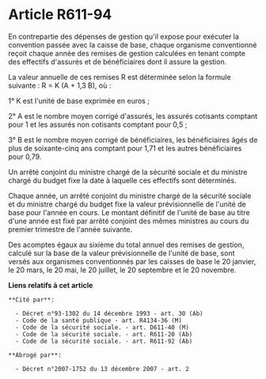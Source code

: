 # Article R611-94

En contrepartie des dépenses de gestion qu'il expose pour exécuter la convention passée avec la caisse de base, chaque
organisme conventionné reçoit chaque année des remises de gestion calculées en tenant compte des effectifs d'assurés et de
bénéficiaires dont il assure la gestion.

La valeur annuelle de ces remises R est déterminée selon la formule suivante : R = K (A + 1,3 B), où :

1° K est l'unité de base exprimée en euros ;

2° A est le nombre moyen corrigé d'assurés, les assurés cotisants comptant pour 1 et les assurés non cotisants comptant pour
0,5 ;

3° B est le nombre moyen corrigé de bénéficiaires, les bénéficiaires âgés de plus de soixante-cinq ans comptant pour 1,71 et
les autres bénéficiaires pour 0,79.

Un arrêté conjoint du ministre chargé de la sécurité sociale et du ministre chargé du budget fixe la date à laquelle ces
effectifs sont déterminés.

Chaque année, un arrêté conjoint du ministre chargé de la sécurité sociale et du ministre chargé du budget fixe la valeur
prévisionnelle de l'unité de base pour l'année en cours. Le montant définitif de l'unité de base au titre d'une année est
fixé par arrêté conjoint des mêmes ministres au cours du premier trimestre de l'année suivante.

Des acomptes égaux au sixième du total annuel des remises de gestion, calculé sur la base de la valeur prévisionnelle de
l'unité de base, sont versés aux organismes conventionnés par les caisses de base le 20 janvier, le 20 mars, le 20 mai, le 20
juillet, le 20 septembre et le 20 novembre.

**Liens relatifs à cet article**

	**Cité par**:

	  - Décret n°93-1302 du 14 décembre 1993 - art. 30 (Ab)
	  - Code de la santé publique - art. R4134-36 (M)
	  - Code de la sécurité sociale. - art. D611-40 (M)
	  - Code de la sécurité sociale. - art. R611-20 (Ab)
	  - Code de la sécurité sociale. - art. R611-92 (Ab)

	**Abrogé par**:

	  - Décret n°2007-1752 du 13 décembre 2007 - art. 2
